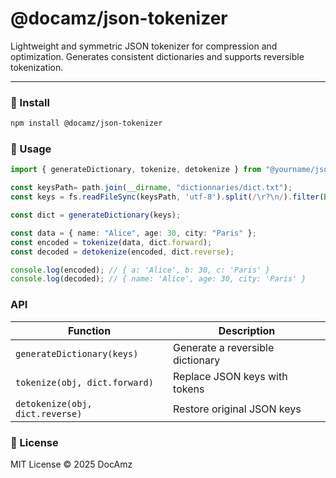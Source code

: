 # @docamz/json-tokenizer

Lightweight and symmetric JSON tokenizer for compression and optimization.
Generates consistent dictionaries and supports reversible tokenization.

---

### 🚀 Install

```bash
npm install @docamz/json-tokenizer

```

### 🔧 Usage

```typescript
import { generateDictionary, tokenize, detokenize } from "@yourname/json-tokenizer";

const keysPath= path.join(__dirname, "dictionnaries/dict.txt");
const keys = fs.readFileSync(keysPath, 'utf-8').split(/\r?\n/).filter(Boolean);

const dict = generateDictionary(keys);

const data = { name: "Alice", age: 30, city: "Paris" };
const encoded = tokenize(data, dict.forward);
const decoded = detokenize(encoded, dict.reverse);

console.log(encoded); // { a: 'Alice', b: 30, c: 'Paris' }
console.log(decoded); // { name: 'Alice', age: 30, city: 'Paris' }
```

### API

| Function                        | Description                      |
| ------------------------------- | -------------------------------- |
| `generateDictionary(keys)`      | Generate a reversible dictionary |
| `tokenize(obj, dict.forward)`   | Replace JSON keys with tokens    |
| `detokenize(obj, dict.reverse)` | Restore original JSON keys       |

### 📄 License

MIT License © 2025 DocAmz
